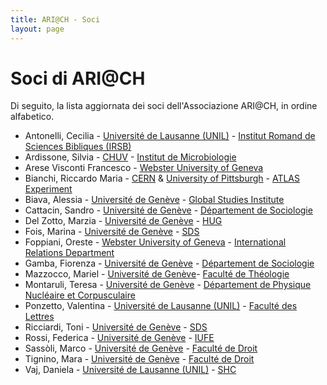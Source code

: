 ```yaml
---
title: ARI@CH - Soci
layout: page
---
```


# Soci di ARI@CH

Di seguito, la lista aggiornata dei soci dell'Associazione ARI@CH, in ordine alfabetico.

- Antonelli, Cecilia - [Université de Lausanne (UNIL)](http://www.unil.ch) - [Institut Romand de Sciences Bibliques (IRSB)](https://www.unil.ch/irsb/fr/home.html)
- Ardissone, Silvia - [CHUV](http://www.chuv.ch/fr/chuv-home/) - [Institut de Microbiologie](http://www.chuv.ch/microbiologie)
- Arese Visconti 	Francesco - [Webster University of Geneva](http://www.webster.ch/)
- Bianchi, Riccardo Maria	- [CERN](https://home.cern/) & [University of Pittsburgh](https://www.physicsandastronomy.pitt.edu/) - [ATLAS Experiment](https://atlas.cern/)
- Biava, Alessia - [Université de Genève](https://www.unige.ch/) - [Global Studies Institute](https://www.unige.ch/gsi/en/home/)
- Cattacin, Sandro - [Université de Genève](https://www.unige.ch/) - [Département de Sociologie](https://www.unige.ch/sciences-societe/socio/fr/bienvenue/)
- Del Zotto, Marzia - [Université de Genève](https://www.unige.ch/) - [HUG](https://www.hug-ge.ch)
- Fois, Marina - 	[Université de Genève](https://www.unige.ch/) - [SDS](https://www.unige.ch/sciences-societe/)
- Foppiani, Oreste - [Webster University of Geneva](http://www.webster.ch/) - [International Relations Department](http://www.webster.ch/academics/faculty/ir.html)
- Gamba, Fiorenza - [Université de Genève](https://www.unige.ch/) - [Département de Sociologie](https://www.unige.ch/sciences-societe/socio/fr/bienvenue/)
- Mazzocco, Mariel - [Université de Genève](https://www.unige.ch/)- [Faculté de Théologie](https://www.unige.ch/theologie/)
- Montaruli, Teresa - [Université de Genève](https://www.unige.ch/) - [Département de Physique Nucléaire et Corpusculaire](https://www.unige.ch/dpnc/en/)
- Ponzetto, Valentina - [Université de Lausanne (UNIL)](http://www.unil.ch) - [Faculté des Lettres](http://www.unil.ch/fra/home.html)
- Ricciardi, Toni - [Université de Genève](https://www.unige.ch/) - [SDS](https://www.unige.ch/sciences-societe/)
- Rossi, Federica - [Université de Genève](https://www.unige.ch/) - [IUFE](https://www.unige.ch/iufe/institut/)
- Sassòli, Marco - [Université de Genève](https://www.unige.ch/) - [Faculté de Droit](http://www.unige.ch/droit/)
- Tignino, Mara - [Université de Genève](https://www.unige.ch/) - [Faculté de Droit](http://www.unige.ch/droit/)
- Vaj, Daniela - [Université de Lausanne (UNIL)](http://www.unil.ch) - [SHC](http://www.unil.ch/shc/home.html)
